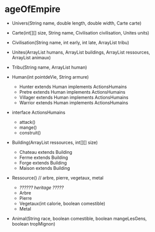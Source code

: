 # ageOfEmpire

* Univers(String name, double length, double width, Carte carte)

* Carte(int[][] size, String name, Civilisation civilisation, Unites units)

* Civilisation(String name, int early, int late, ArrayList<Tribu> tribu) 

* Unites(ArrayList<Human> humans, ArrayList<Building> buildings, ArrayList<Ressource> ressources, ArrayList<Animal> animaux) 

* Tribu(String name, ArrayList<Human> human)

* Human(int pointdeVie, String armure) 
    * Hunter extends Human implements ActionsHumains
    * Pretre extends Human implements ActionsHumains
    * Villager extends Human implements ActionsHumains
    * Warrior extends Human implements ActionsHumains

* interface ActionsHumains 
    * attack()
    * mange()
    * construit()

* Building(ArrayList<Ressource> ressources, int[][] size) 
    * Chateau extends Building 
    * Ferme extends Building
    * Forge extends Building
    * Maison extends Building
   
* Ressource() // arbre, pierre, vegetaux, metal 
   * _?????? heritage ?????_
   * Arbre
   * Pierre
   * Vegetaux(int calorie, boolean comestible)
   * Metal

* Animal(String race, boolean comestible, boolean mangeLesGens, boolean tropMignon)




